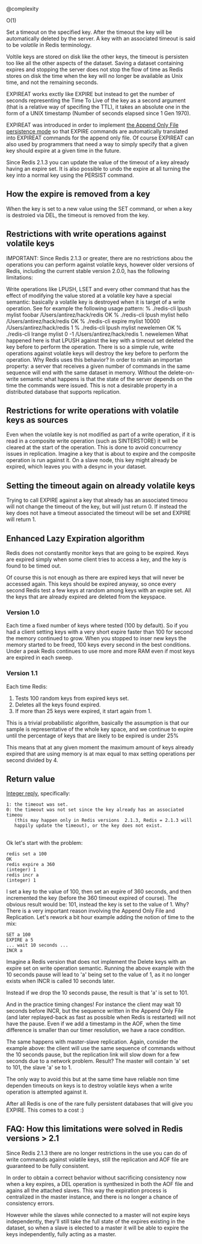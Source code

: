 @complexity

O(1)


Set a timeout on the specified key. After the timeout the key will be
automatically deleted by the server. A key with an associated timeout is
said to be _volatile_ in Redis terminology.

Voltile keys are stored on disk like the other keys, the timeout is persisten
too like all the other aspects of the dataset. Saving a dataset containing
expires and stopping the server does not stop the flow of time as Redis
stores on disk the time when the key will no longer be available as Unix
time, and not the remaining seconds.

EXPIREAT works exctly like EXPIRE but instead to get the number of seconds
representing the Time To Live of the key as a second argument (that is a
relative way of specifing the TTL), it takes an absolute one in the form of
a UNIX timestamp (Number of seconds elapsed since 1 Gen 1970).

EXPIREAT was introduced in order to implement [the Append Only File persistence mode][1]
so that EXPIRE commands are automatically translated into
EXPIREAT commands for the append only file. Of course EXPIREAT can also
used by programmers that need a way to simply specify that a given key
should expire at a given time in the future.

Since Redis 2.1.3 you can update the value of the timeout of a key already
having an expire set. It is also possible to undo the expire at all
turning the key into a normal key using the PERSIST command.

## How the expire is removed from a key

When the key is set to a new value using the SET command, or when a key
is destroied via DEL, the timeout is removed from the key.

## Restrictions with write operations against volatile keys

IMPORTANT: Since Redis 2.1.3 or greater, there are no restrictions abou
the operations you can perform against volatile keys, however older versions
of Redis, including the current stable version 2.0.0, has the following
limitations:

Write operations like LPUSH, LSET and every other command that has the
effect of modifying the value stored at a volatile key have a special semantic:
basically a volatile key is destroyed when it is target of a write operation.
See for example the following usage pattern:
	% ./redis-cli lpush mylist foobar /Users/antirez/hack/redis
	OK
	% ./redis-cli lpush mylist hello  /Users/antirez/hack/redis
	OK
	% ./redis-cli expire mylist 10000 /Users/antirez/hack/redis
	1
	% ./redis-cli lpush mylist newelemen
	OK
	% ./redis-cli lrange mylist 0 -1  /Users/antirez/hack/redis
	1. newelemen
What happened here is that LPUSH against the key with a timeout set deleted
the key before to perform the operation. There is so a simple rule, write
operations against volatile keys will destroy the key before to perform the
operation. Why Redis uses this behavior? In order to retain an importan
property: a server that receives a given number of commands in the same
sequence will end with the same dataset in memory. Without the delete-on-write
semantic what happens is that the state of the server depends on the time
the commands were issued. This is not a desirable property in a distributed database
that supports replication.

## Restrictions for write operations with volatile keys as sources

Even when the volatile key is not modified as part of a write operation, if
it is read in a composite write operation (such as SINTERSTORE) it will be
cleared at the start of the operation. This is done to avoid concurrency issues
in replication. Imagine a key that is about to expire and the composite operation
is run against it. On a slave node, this key might already be expired, which
leaves you with a desync in your dataset.

## Setting the timeout again on already volatile keys

Trying to call EXPIRE against a key that already has an associated timeou
will not change the timeout of the key, but will just return 0. If instead
the key does not have a timeout associated the timeout will be set and EXPIRE
will return 1.

## Enhanced Lazy Expiration algorithm

Redis does not constantly monitor keys that are going to be expired.
Keys are expired simply when some client tries to access a key, and
the key is found to be timed out.

Of course this is not enough as there are expired keys that will never
be accessed again. This keys should be expired anyway, so once every
second Redis test a few keys at random among keys with an  expire set.
All the keys that are already expired are deleted from the keyspace.

### Version 1.0

Each time a fixed number of keys where tested (100 by default). So if
you had a client setting keys with a very short expire faster than 100
for second the memory continued to grow. When you stopped to inser
new keys the memory started to be freed, 100 keys every second in the
best conditions. Under a peak Redis continues to use more and more RAM
even if most keys are expired in each sweep.

### Version 1.1

Each time Redis:

1. Tests 100 random keys from expired keys set.
2. Deletes all the keys found expired.
3. If more than 25 keys were expired, it start again from 1.

This is a trivial probabilistic algorithm, basically the assumption is
that our sample is representative of the whole key space,
and we continue to expire until the percentage of keys that are likely
to be expired is under 25%

This means that at any given moment the maximum amount of keys already
expired that are using memory is at max equal to max setting operations
per second divided by 4.

## Return value

[Integer reply][2], specifically:

	1: the timeout was set.
	0: the timeout was not set since the key already has an associated timeou
	   (this may happen only in Redis versions  2.1.3, Redis = 2.1.3 will
	   happily update the timeout), or the key does not exist.

##

Ok let's start with the problem:

	redis set a 100
	OK
	redis expire a 360
	(integer) 1
	redis incr a
	(integer) 1

I set a key to the value of 100, then set an expire of 360 seconds, and then
incremented the key (before the 360 timeout expired of course). The obvious
result would be: 101, instead the key is set to the value of 1. Why? There
is a very important reason involving the Append Only File and Replication.
Let's rework a bit hour example adding the notion of time to the mix:

	SET a 100
	EXPIRE a 5
	... wait 10 seconds ...
	INCR a

Imagine a Redis version that does not implement the Delete keys with an expire
set on write operation semantic. Running the above example with the 10 seconds
pause will lead to 'a' being set to the value of 1, as it no longer exists
when INCR is called 10 seconds later.

Instead if we drop the 10 seconds pause, the result is that 'a' is set to 101.


And in the practice timing changes! For instance the client may wait 10 seconds
before INCR, but the sequence written in the Append Only File (and later replayed-back
as fast as possible when Redis is restarted) will not have the pause. Even
if we add a timestamp in the AOF, when the time difference is smaller than
our timer resolution, we have a race condition.

The same happens with master-slave replication. Again, consider the example
above: the client will use the same sequence of commands without the 10 seconds
pause, but the replication link will slow down for a few seconds due to a network
problem. Result? The master will contain 'a' set to 101, the slave 'a' se
to 1.

The only way to avoid this but at the same time have reliable non time dependen
timeouts on keys is to destroy volatile keys when a write operation is attempted
against it.

After all Redis is one of the rare fully persistent databases that will give
you EXPIRE. This comes to a cost :)

## FAQ: How this limitations were solved in Redis versions > 2.1

Since Redis 2.1.3 there are no longer restrictions in the use you can do of
write commands against volatile keys, still the replication and AOF file are
guaranteed to be fully consistent.

In order to obtain a correct behavior without sacrificing consistency now when
a key expires, a DEL operation is synthesized in both the AOF file and agains
all the attached slaves. This way the expiration process is centralized in
the master instance, and there is no longer a chance of consistency errors.


However while the slaves while connected to a master will not expire keys independently,
they'll still take the full state of the expires existing in the dataset, so
when a slave is elected to a master it will be able to expire the keys independently,
fully acting as a master.



[1]: /p/redis/wiki/AppendOnlyFileHowto
[2]: /p/redis/wiki/ReplyTypes
